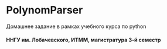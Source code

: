 # PolynomParser

Домашнее задание в рамках учебного курса по python

#### ННГУ им. Лобачевского, ИТММ, магистратура 3-й семестр
